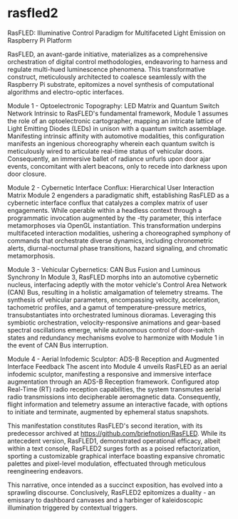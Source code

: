# rasfled2

RasFLED: Illuminative Control Paradigm for Multifaceted Light Emission on Raspberry Pi Platform

RasFLED, an avant-garde initiative, materializes as a comprehensive orchestration of digital control methodologies, endeavoring to harness and regulate multi-hued luminescence phenomena. This transformative construct, meticulously architected to coalesce seamlessly with the Raspberry Pi substrate, epitomizes a novel synthesis of computational algorithms and electro-optic interfaces.

Module 1 - Optoelectronic Topography: LED Matrix and Quantum Switch Network
Intrinsic to RasFLED's fundamental framework, Module 1 assumes the role of an optoelectronic cartographer, mapping an intricate lattice of Light Emitting Diodes (LEDs) in unison with a quantum switch assemblage. Manifesting intrinsic affinity with automotive modalities, this configuration manifests an ingenious choreography wherein each quantum switch is meticulously wired to articulate real-time status of vehicular doors. Consequently, an immersive ballet of radiance unfurls upon door ajar events, concomitant with alert beacons, only to recede into darkness upon door closure.

Module 2 - Cybernetic Interface Conflux: Hierarchical User Interaction Matrix
Module 2 engenders a paradigmatic shift, establishing RasFLED as a cybernetic interface conflux that catalyzes a complex matrix of user engagements. While operable within a headless context through a programmatic invocation augmented by the -tty parameter, this interface metamorphoses via OpenGL instantiation. This transformation underpins multifaceted interaction modalities, ushering a choreographed symphony of commands that orchestrate diverse dynamics, including chronometric alerts, diurnal-nocturnal phase transitions, hazard signaling, and chromatic metamorphosis.

Module 3 - Vehicular Cybernetics: CAN Bus Fusion and Luminous Synchrony
In Module 3, RasFLED morphs into an automotive cybernetic nucleus, interfacing adeptly with the motor vehicle's Control Area Network (CAN) Bus, resulting in a holistic amalgamation of telemetry streams. The synthesis of vehicular parameters, encompassing velocity, acceleration, tachometric profiles, and a gamut of temperature-pressure metrics, transubstantiates into orchestrated luminous dioramas. Leveraging this symbiotic orchestration, velocity-responsive animations and gear-based spectral oscillations emerge, while autonomous control of door-switch states and redundancy mechanisms evolve to harmonize with Module 1 in the event of CAN Bus interruption.

Module 4 - Aerial Infodemic Sculptor: ADS-B Reception and Augmented Interface Feedback
The ascent into Module 4 unveils RasFLED as an aerial infodemic sculptor, manifesting a responsive and immersive interface augmentation through an ADS-B Reception framework. Configured atop Real-Time (RT) radio reception capabilities, the system transmutes aerial radio transmissions into decipherable aeromagnetic data. Consequently, flight information and telemetry assume an interactive facade, with options to initiate and terminate, augmented by ephemeral status snapshots.

This manifestation constitutes RasFLED's second iteration, with its predecessor archived at https://github.com/briefnotion/RasFLED. While its antecedent version, RasFLED1, demonstrated operational efficacy, albeit within a text console, RasFLED2 surges forth as a poised refactorization, sporting a customizable graphical interface boasting expansive chromatic palettes and pixel-level modulation, effectuated through meticulous reengineering endeavors.

This narrative, once intended as a succinct exposition, has evolved into a sprawling discourse. Conclusively, RasFLED2 epitomizes a duality - an emissary to dashboard canvases and a harbinger of kaleidoscopic illumination triggered by contextual triggers.